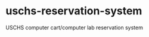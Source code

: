 uschs-reservation-system
========================

USCHS computer cart/computer lab reservation system
